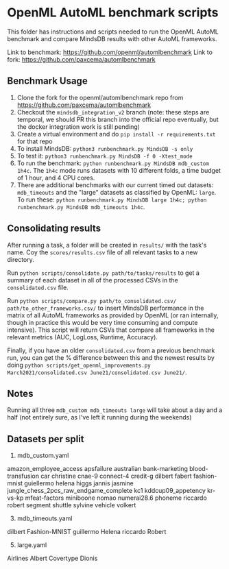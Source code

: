 # OpenML AutoML benchmark scripts

This folder has instructions and scripts needed to run the OpenML AutoML benchmark and compare MindsDB results with other AutoML frameworks.

Link to benchmark: https://github.com/openml/automlbenchmark
Link to fork: https://github.com/paxcema/automlbenchmark

## Benchmark Usage

1. Clone the fork for the openml/automlbenchmark repo from https://github.com/paxcema/automlbenchmark
2. Checkout the `mindsdb_integration_v2` branch (note: these steps are temporal, we should PR this branch into the official repo eventually, but the docker integration work is still pending)
3. Create a virtual environment and do `pip install -r requirements.txt` for that repo
4. To install MindsDB: `python3 runbenchmark.py MindsDB -s only`
5. To test it: `python3 runbenchmark.py MindsDB -f 0 -Xtest_mode`
6. To run the benchmark: `python runbenchmark.py MindsDB mdb_custom 1h4c`. The `1h4c` mode runs datasets with 10 different folds, a time budget of 1 hour, and 4 CPU cores.
7. There are additional benchmarks with our current timed out datasets: `mdb_timeouts` and the "large" datasets as classified by OpenML: `large`. To run these: `python runbenchmark.py MindsDB large 1h4c; python runbenchmark.py MindsDB mdb_timeouts 1h4c`.

## Consolidating results
After running a task, a folder will be created in `results/` with the task's name. Coy the `scores/results.csv` file of all relevant tasks to a new directory.

Run `python scripts/consolidate.py path/to/tasks/results` to get a summary of each dataset in all of the processed CSVs in the `consolidated.csv` file.

Run `python scripts/compare.py path/to_consolidated.csv/ path/to_other_frameworks.csv/` to insert MindsDB performance in the matrix of all AutoML frameworks as provided by OpenML (or ran internally, though in practice this would be very time consuming and compute intensive). This script will return CSVs that compare all frameworks in the relevant metrics (AUC, LogLoss, Runtime, Accuracy).

Finally, if you have an older `consolidated.csv` from a previous benchmark run, you can get the % difference between this and the newest results by doing `python scripts/get_openml_improvements.py March2021/consolidated.csv June21/consolidated.csv June21/`.

## Notes
Running all three `mdb_custom mdb_timeouts large` will take about a day and a half (not entirely sure, as I've left it running during the weekends)

## Datasets per split
1. mdb_custom.yaml

amazon_employee_access
apsfailure
australian
bank-marketing
blood-transfusion
car
christine
cnae-9
connect-4
credit-g
dilbert
fabert
fashion-mnist
guiellermo
helena
higgs
jannis
jasmine
jungle_chess_2pcs_raw_endgame_complete
kc1
kddcup09_appetency
kr-vs-kp
mfeat-factors
miniboone
nomao
numerai28.6
phoneme
riccardo
robert
segment
shuttle
sylvine
vehicle
volkert

3. mdb_timeouts.yaml

dilbert
Fashion-MNIST
guillermo
Helena
riccardo
Robert


5. large.yaml

Airlines
Albert
Covertype
Dionis